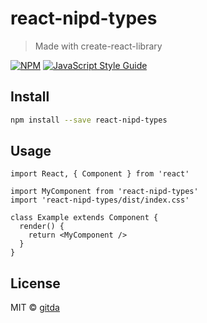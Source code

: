 # react-nipd-types

> Made with create-react-library

[![NPM](https://img.shields.io/npm/v/react-nipd-types.svg)](https://www.npmjs.com/package/react-nipd-types) [![JavaScript Style Guide](https://img.shields.io/badge/code_style-standard-brightgreen.svg)](https://standardjs.com)

## Install

```bash
npm install --save react-nipd-types
```

## Usage

```tsx
import React, { Component } from 'react'

import MyComponent from 'react-nipd-types'
import 'react-nipd-types/dist/index.css'

class Example extends Component {
  render() {
    return <MyComponent />
  }
}
```

## License

MIT © [gitda](https://github.com/gitda)
